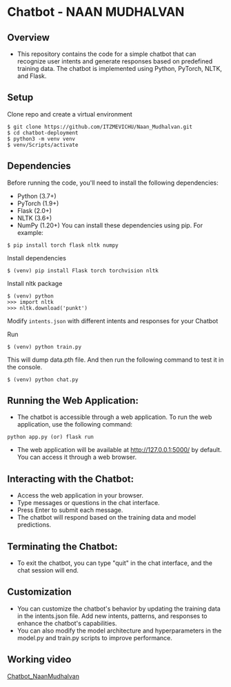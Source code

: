 # Chatbot - NAAN MUDHALVAN

## Overview
- This repository contains the code for a simple chatbot that can recognize user intents and generate responses based on predefined training data. The chatbot is implemented using Python, PyTorch, NLTK, and Flask.


## Setup

Clone repo and create a virtual environment
```
$ git clone https://github.com/ITZMEVICHU/Naan_Mudhalvan.git
$ cd chatbot-deployment
$ python3 -m venv venv
$ venv/Scripts/activate
```
## Dependencies
Before running the code, you'll need to install the following dependencies:
- Python (3.7+)
- PyTorch (1.9+)
- Flask (2.0+)
- NLTK (3.6+)
- NumPy (1.20+)
You can install these dependencies using pip. For example:
```
$ pip install torch flask nltk numpy
```

Install dependencies
```
$ (venv) pip install Flask torch torchvision nltk
```
Install nltk package
```
$ (venv) python
>>> import nltk
>>> nltk.download('punkt')
```
Modify `intents.json` with different intents and responses for your Chatbot

Run
```
$ (venv) python train.py
```
This will dump data.pth file. And then run
the following command to test it in the console.
```
$ (venv) python chat.py
```
## Running the Web Application:
- The chatbot is accessible through a web application. To run the web application, use the following command:
```
python app.py (or) flask run
```
- The web application will be available at http://127.0.0.1:5000/ by default. You can access it through a web browser.

## Interacting with the Chatbot:
- Access the web application in your browser.
- Type messages or questions in the chat interface.
- Press Enter to submit each message.
- The chatbot will respond based on the training data and model predictions.

## Terminating the Chatbot:
- To exit the chatbot, you can type "quit" in the chat interface, and the chat session will end.

## Customization
- You can customize the chatbot's behavior by updating the training data in the intents.json file. Add new intents, patterns, and responses to enhance the chatbot's capabilities.
- You can also modify the model architecture and hyperparameters in the model.py and train.py scripts to improve performance.

## Working video
[Chatbot_NaanMudhalvan](https://drive.google.com/file/d/1AjiXHgfPMxDfg80r7cEI6Li0KP9CK3cU/view?usp=sharing)
